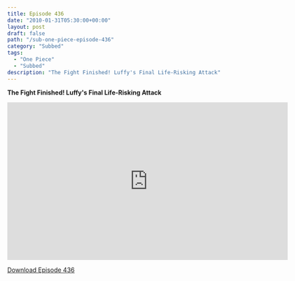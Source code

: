 ```yaml
---
title: Episode 436
date: "2010-01-31T05:30:00+00:00"
layout: post
draft: false
path: "/sub-one-piece-episode-436"
category: "Subbed"
tags:
  - "One Piece"
  - "Subbed"
description: "The Fight Finished! Luffy's Final Life-Risking Attack"
---
```


**The Fight Finished! Luffy's Final Life-Risking Attack**

<iframe width="640" height="360" src="https://www.rapidvideo.com/e/G6FRPEPS10" frameborder="0" marginwidth=0 marginheight=0 scrolling=no allowfullscreen></iframe>

<a href="http://ouo.io/qs/eCodkFEQ?s=https://rapidvid.to/d/https://www.rapidvideo.com/e/G6FRPEPS10">Download Episode 436</a>

